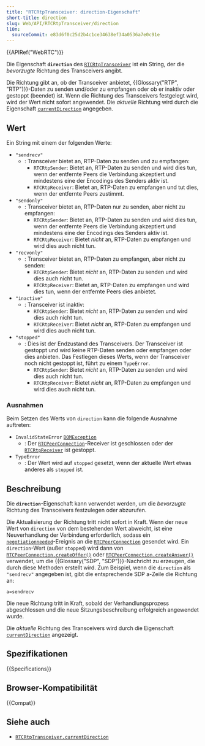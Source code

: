 ```yaml
---
title: "RTCRtpTransceiver: direction-Eigenschaft"
short-title: direction
slug: Web/API/RTCRtpTransceiver/direction
l10n:
  sourceCommit: e83d6f0c25d2b4c1ce34638ef34a0536a7e0c91e
---
```


{{APIRef("WebRTC")}}

Die Eigenschaft **`direction`** des [`RTCRtpTransceiver`](/de/docs/Web/API/RTCRtpTransceiver) ist ein String, der die _bevorzugte_ Richtung des Transceivers angibt.

Die Richtung gibt an, ob der Transceiver anbietet, {{Glossary("RTP", "RTP")}}-Daten zu senden und/oder zu empfangen oder ob er inaktiv oder gestoppt (beendet) ist. Wenn die Richtung des Transceivers festgelegt wird, wird der Wert nicht sofort angewendet. Die _aktuelle_ Richtung wird durch die Eigenschaft [`currentDirection`](/de/docs/Web/API/RTCRtpTransceiver/currentDirection) angegeben.

## Wert

Ein String mit einem der folgenden Werte:

- `"sendrecv"`
  - : Transceiver bietet an, RTP-Daten zu senden und zu empfangen:
    - `RTCRtpSender`: Bietet an, RTP-Daten zu senden und wird dies tun, wenn der entfernte Peers die Verbindung akzeptiert und mindestens eine der Encodings des Senders aktiv ist.
    - `RTCRtpReceiver`: Bietet an, RTP-Daten zu empfangen und tut dies, wenn der entfernte Peers zustimmt.
- `"sendonly"`
  - : Transceiver bietet an, RTP-Daten nur zu senden, aber nicht zu empfangen:
    - `RTCRtpSender`: Bietet an, RTP-Daten zu senden und wird dies tun, wenn der entfernte Peers die Verbindung akzeptiert und mindestens eine der Encodings des Senders aktiv ist.
    - `RTCRtpReceiver`: Bietet _nicht_ an, RTP-Daten zu empfangen und wird dies auch nicht tun.
- `"recvonly"`
  - : Transceiver bietet an, RTP-Daten zu empfangen, aber nicht zu senden:
    - `RTCRtpSender`: Bietet _nicht_ an, RTP-Daten zu senden und wird dies auch nicht tun.
    - `RTCRtpReceiver`: Bietet an, RTP-Daten zu empfangen und wird dies tun, wenn der entfernte Peers dies anbietet.
- `"inactive"`
  - : Transceiver ist inaktiv:
    - `RTCRtpSender`: Bietet _nicht_ an, RTP-Daten zu senden und wird dies auch nicht tun.
    - `RTCRtpReceiver`: Bietet _nicht_ an, RTP-Daten zu empfangen und wird dies auch nicht tun.
- `"stopped"`
  - : Dies ist der Endzustand des Transceivers. Der Transceiver ist gestoppt und wird keine RTP-Daten senden oder empfangen oder dies anbieten. Das Festlegen dieses Werts, wenn der Transceiver noch nicht gestoppt ist, führt zu einem `TypeError`.
    - `RTCRtpSender`: Bietet _nicht_ an, RTP-Daten zu senden und wird dies auch nicht tun.
    - `RTCRtpReceiver`: Bietet _nicht_ an, RTP-Daten zu empfangen und wird dies auch nicht tun.

### Ausnahmen

Beim Setzen des Werts von `direction` kann die folgende Ausnahme auftreten:

- `InvalidStateError` [`DOMException`](/de/docs/Web/API/DOMException)
  - : Der [`RTCPeerConnection`](/de/docs/Web/API/RTCPeerConnection)-Receiver ist geschlossen oder der [`RTCRtpReceiver`](/de/docs/Web/API/RTCRtpReceiver) ist gestoppt.
- `TypeError`
  - : Der Wert wird auf `stopped` gesetzt, wenn der aktuelle Wert etwas anderes als `stopped` ist.

## Beschreibung

Die **`direction`**-Eigenschaft kann verwendet werden, um die _bevorzugte_ Richtung des Transceivers festzulegen oder abzurufen.

Die Aktualisierung der Richtung tritt nicht sofort in Kraft. Wenn der neue Wert von `direction` von dem bestehenden Wert abweicht, ist eine Neuverhandlung der Verbindung erforderlich, sodass ein [`negotiationneeded`](/de/docs/Web/API/RTCPeerConnection/negotiationneeded_event)-Ereignis an die [`RTCPeerConnection`](/de/docs/Web/API/RTCPeerConnection) gesendet wird. Ein `direction`-Wert (außer `stopped`) wird dann von [`RTCPeerConnection.createOffer()`](/de/docs/Web/API/RTCPeerConnection/createOffer) oder [`RTCPeerConnection.createAnswer()`](/de/docs/Web/API/RTCPeerConnection/createAnswer) verwendet, um die {{Glossary("SDP", "SDP")}}-Nachricht zu erzeugen, die durch diese Methoden erstellt wird. Zum Beispiel, wenn die `direction` als `"sendrecv"` angegeben ist, gibt die entsprechende SDP a-Zeile die Richtung an:

```plain
a=sendrecv
```

Die neue Richtung tritt in Kraft, sobald der Verhandlungsprozess abgeschlossen und die neue Sitzungsbeschreibung erfolgreich angewendet wurde.

Die _aktuelle_ Richtung des Transceivers wird durch die Eigenschaft [`currentDirection`](/de/docs/Web/API/RTCRtpTransceiver/currentDirection) angezeigt.

## Spezifikationen

{{Specifications}}

## Browser-Kompatibilität

{{Compat}}

## Siehe auch

- [`RTCRtpTransceiver.currentDirection`](/de/docs/Web/API/RTCRtpTransceiver/currentDirection)

